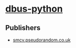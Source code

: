 # [dbus-python](https://pypi.org/project/dbus-python)



## Publishers
- [smcv.pseudorandom.co.uk](https://pypi.org/user/smcv.pseudorandom.co.uk)

